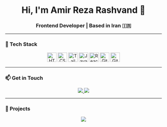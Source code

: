 <h1 align="center">Hi, I'm Amir Reza Rashvand 👋</h1>
<h3 align="center">Frontend Developer | Based in Iran 🇮🇷</h3>

---

### 🧠 Tech Stack  
<p align="center">
  <img src="https://cdn.jsdelivr.net/gh/devicons/devicon/icons/html5/html5-original.svg" alt="HTML" width="30" height="30"/>
  <img src="https://cdn.jsdelivr.net/gh/devicons/devicon/icons/css3/css3-original.svg" alt="CSS" width="30" height="30"/>
  <img src="https://cdn.jsdelivr.net/gh/devicons/devicon/icons/tailwindcss/tailwindcss-plain.svg" alt="TailwindCSS" width="30" height="30"/>
  <img src="https://cdn.jsdelivr.net/gh/devicons/devicon/icons/javascript/javascript-original.svg" alt="JavaScript" width="30" height="30"/>
  <img src="https://cdn.jsdelivr.net/gh/devicons/devicon/icons/react/react-original.svg" alt="React" width="30" height="30"/>
  <img src="https://cdn.jsdelivr.net/gh/devicons/devicon/icons/git/git-original.svg" alt="Git" width="30" height="30"/>
  <img src="https://cdn.jsdelivr.net/gh/devicons/devicon/icons/github/github-original.svg" alt="GitHub" width="30" height="30"/>
</p>

---

### 📫 Get in Touch  
<p align="center">
  <a href="mailto:rashvandamirreza19@gmail.com">
    <img src="https://img.shields.io/badge/Gmail-D14836?style=flat&logo=gmail&logoColor=white" />
  </a>
  <a href="https://instagram.com/amirreza_rashvand_developer" target="_blank">
    <img src="https://img.shields.io/badge/Instagram-E4405F?style=flat&logo=instagram&logoColor=white" />
  </a>
</p>

---

### 📁 Projects  
<p align="center">
  <a href="https://github.com/Reza-Developer01">
    <img src="https://img.shields.io/badge/GitHub Profile-100000?style=flat&logo=github&logoColor=white" />
  </a>
</p>

